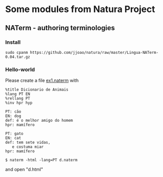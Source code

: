 # Some modules from Natura Project


## NATerm - authoring terminologies

### Install

```
sudo cpanm https://github.com/jjoao/natura/raw/master/Lingua-NATerm-0.04.tar.gz
```

### Hello-world

Please create a file [ex1.naterm](Lingua-NATerm/ex1.naterm) with
```
%title Dicionario de Animais
%lang PT EN
%rellang PT
%inv hpr hyp

PT: cão
EN: dog
def: é o melhor amigo do homem
hpr: mamífero

PT: gato
EN: cat
def: tem sete vidas,
   e costuma miar
hpr: mamífero

```

```
$ naterm -html -lang=PT d.naterm
```

and open "d.html"

